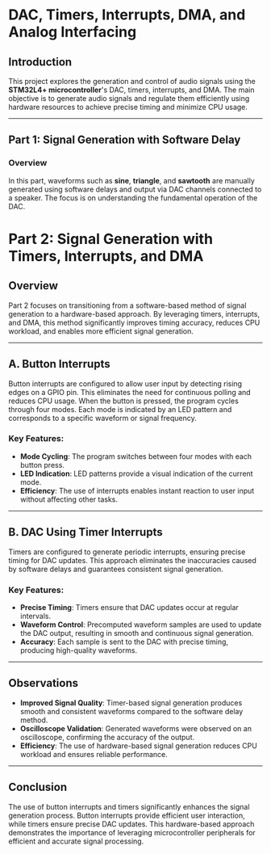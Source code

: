 # DAC, Timers, Interrupts, DMA, and Analog Interfacing

## Introduction
This project explores the generation and control of audio signals using the **STM32L4+ microcontroller**'s DAC, timers, interrupts, and DMA. The main objective is to generate audio signals and regulate them efficiently using hardware resources to achieve precise timing and minimize CPU usage.

---

## Part 1: Signal Generation with Software Delay

### Overview
In this part, waveforms such as **sine**, **triangle**, and **sawtooth** are manually generated using software delays and output via DAC channels connected to a speaker. The focus is on understanding the fundamental operation of the DAC.

# Part 2: Signal Generation with Timers, Interrupts, and DMA

## Overview
Part 2 focuses on transitioning from a software-based method of signal generation to a hardware-based approach. By leveraging timers, interrupts, and DMA, this method significantly improves timing accuracy, reduces CPU workload, and enables more efficient signal generation. 

---

## A. Button Interrupts
Button interrupts are configured to allow user input by detecting rising edges on a GPIO pin. This eliminates the need for continuous polling and reduces CPU usage. When the button is pressed, the program cycles through four modes. Each mode is indicated by an LED pattern and corresponds to a specific waveform or signal frequency.

### Key Features:
- **Mode Cycling**: The program switches between four modes with each button press.
- **LED Indication**: LED patterns provide a visual indication of the current mode.
- **Efficiency**: The use of interrupts enables instant reaction to user input without affecting other tasks.

---

## B. DAC Using Timer Interrupts
Timers are configured to generate periodic interrupts, ensuring precise timing for DAC updates. This approach eliminates the inaccuracies caused by software delays and guarantees consistent signal generation.

### Key Features:
- **Precise Timing**: Timers ensure that DAC updates occur at regular intervals.
- **Waveform Control**: Precomputed waveform samples are used to update the DAC output, resulting in smooth and continuous signal generation.
- **Accuracy**: Each sample is sent to the DAC with precise timing, producing high-quality waveforms.

---

## Observations
- **Improved Signal Quality**: Timer-based signal generation produces smooth and consistent waveforms compared to the software delay method.
- **Oscilloscope Validation**: Generated waveforms were observed on an oscilloscope, confirming the accuracy of the output.
- **Efficiency**: The use of hardware-based signal generation reduces CPU workload and ensures reliable performance.

---

## Conclusion
The use of button interrupts and timers significantly enhances the signal generation process. Button interrupts provide efficient user interaction, while timers ensure precise DAC updates. This hardware-based approach demonstrates the importance of leveraging microcontroller peripherals for efficient and accurate signal processing.
